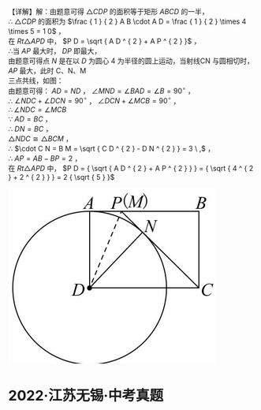 【详解】解：由题意可得 $\triangle C D P$ 的面积等于矩形 $A B C D$ 的一半，  
∴ $\triangle C D P$ 的面积为 $\frac { 1 } { 2 } A B \cdot A D = \frac { 1 } { 2 } \times 4 \times 5 = 1 0$ ，  
在 $R t \triangle A P D$ 中， $P D = \sqrt { A D ^ { 2 } + A P ^ { 2 } }$ ，  
∴当 $A P$ 最大时， $D P$ 即最大，  
由题意可得点 $N$ 是在以 $D$ 为圆心 4 为半径的圆上运动，当射线CN 与圆相切时， $A P$ 最大，此时 C、N、M  
三点共线，如图：  
由题意可得： $A D = N D$ ， $\angle M N D = \angle B A D = \angle B = 9 0 ^ { \circ }$ ，  
∴ $\angle N D C + \angle D C N = 9 0 ^ { \circ }$ ， $\angle D C N + \angle M C B = 9 0 ^ { \circ }$ ，  
$\therefore \angle N D C = \angle M C B$   
∵ $A D = B C$ ，  
∴ $D N = B C$ ，  
$\triangle N D C { \cong } \triangle B C M$ ，  
∴ $\cdot C N = B M = \sqrt { C D ^ { 2 } - D N ^ { 2 } } = 3 \ ,$ ，  
∴ $A P = A B - B P = 2$ ，  
在 $R t \triangle A P D$ 中， $P D = { \sqrt { A D ^ { 2 } + A P ^ { 2 } } } = { \sqrt { 4 ^ { 2 } + 2 ^ { 2 } } } = 2 { \sqrt { 5 } }$

![](<../../qs_image_DB/专题2-3_八种隐圆类最值问题，圆来如此简单（解析版）/9d39baf18e117463633e26e1b6b3625eb1116b237ab05ed7f3e2656dc6ac8cf1.jpg>)

# 2022·江苏无锡·中考真题
